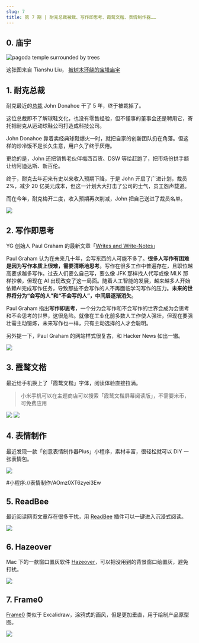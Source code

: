 ```yaml
---
slug: 7
title: 第 7 期 | 耐克总裁被裁、写作即思考、霞鹜文楷、表情制作器……
---
```




## 0. 庙宇

![pagoda temple surrounded by trees](https://img.wukaipeng.com//2024/11/08-002627-Iha3Yc-12c0369ce49b4be3966a36d9426f6fcd.jpeg)


这张图来自 Tianshu Liu， [被树木环绕的宝塔庙宇](https://unsplash.com/photos/pagoda-temple-surrounded-by-trees-aqZ3UAjs_M4)


## 1. 耐克总裁

耐克最近的[总裁](https://fortune.com/2024/09/20/former-nike-ceo-john-donahoe-leadership-lessons-choosing-ceo/) John Donahoe 干了 5 年，终于被裁掉了。

这位总裁即不了解球鞋文化，也没有零售经验，但不懂事的董事会还是聘用它，寄托把耐克从运动球鞋公司打造成科技公司。

John Donahoe 靠着卖经典球鞋爆火一时，就把自家的创新团队扔在角落。但这样的炒冷饭不是长久生意，用户久了终于厌倦。

更绝的是，John 还把销售老伙伴梅西百货、DSW 等给赶跑了，把市场份拱手额让给阿迪达斯、新百伦。

终于，耐克去年迎来有史以来收入预期下降，于是 John 开启了广进计划，裁员 2%，减少 20 亿美元成本，但这一计划大大打击了公司的士气，员工怨声载道。

而在今年，耐克梅开二度，收入预期再次削减，John 把自己送进了裁员名单。

![](https://img.wukaipeng.com//2024/11/08-002627-syhBvb-ec3ecbfedf8340bdb16e627629695778.png)



## 2. 写作即思考

YG 创始人 Paul Graham 的最新文章「[Writes and Write-Notes](https://paulgraham.com/writes.html)」


Paul Graham 认为在未来几十年，会写东西的人可能不多了。**很多人写作有困难是因为写作本质上很难，需要清晰地思考**。写作在很多工作中普遍存在，且职位越高要求越多写作。过去人们要么自己写，要么像 JFK 那样找人代写或像 MLK 那样抄袭，但现在 AI 出现改变了这一局面。随着人工智能的发展，越来越多人开始依赖AI完成写作任务，导致那些不会写作的人不再面临学习写作的压力。**未来的世界将分为“会写的人”和“不会写的人”，中间层逐渐消失**。

Paul Graham 指出**写作即思考**，一个分为会写作和不会写作的世界会成为会思考和不会思考的世界，这很危险。就像在工业化前多数人工作使人强壮，但现在要强壮需主动锻炼，未来写作也一样，只有主动选择的人才会聪明。

另外提一下，Paul Graham 的网站样式很复古，和 Hacker News 如出一辙。

![](https://img.wukaipeng.com//2024/11/08-002627-UF1iHC-d2b077332fb24a5a9d3b49ad6c6f5e82.png)


## 3. 霞鹜文楷

最近给手机换上了「霞鹜文楷」字体，阅读体验直接拉满。

> 小米手机可以在主题商店可以搜索「霞鹜文楷屏幕阅读版」，不需要米币，可免费应用

![](https://img.wukaipeng.com//2024/11/08-002628-a0HbLD-46506853c2b4405fabe956d54855c835.png)
![](https://img.wukaipeng.com//2024/11/08-002629-1grRPr-650b2bb8e03644109ecfd4df641b506d.png)
## 4. 表情制作

最近发现一款「创意表情制作器Plus」小程序，素材丰富，很轻松就可以 DIY 一张表情包。


![](https://img.wukaipeng.com//2024/11/08-002630-AZgF1v-0438f082d5584121b3977b3b74361091.png)



#小程序://表情制作/AOmz0XT6zyei3Ew




## 5. ReadBee

最近阅读网页文章存在很多干扰，用 [ReadBee](https://chromewebstore.google.com/detail/reader-text-mode-readbee/phjbepamfhjgjdgmbhmfflhnlohldchb?hl=en-US&utm_source=ext_sidebar) 插件可以一键进入沉浸式阅读。

![](https://img.wukaipeng.com//2024/11/08-002632-g2l6vQ-6675fe40c79940e9be770892a30e86e2.gif)



## 6. Hazeover

Mac 下的一款窗口置灰软件 [Hazeover](https://hazeover.com/)，可以把没用到的背景窗口给置灰，避免打扰。

![](https://img.wukaipeng.com//2024/11/08-002633-jhQ0dR-0cda6d7620f84ae49e45258d16e0d142.gif)


## 7. Frame0

[Frame0](https://frame0.app/) 类似于 Excalidraw，涂鸦式的画风，但是更加垂直，用于绘制产品原型图。

![](https://img.wukaipeng.com//2024/11/08-002633-Hd9fLV-e313b19dceda419796a82f38316f8f3d.png)

